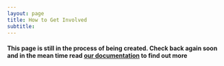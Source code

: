 ```yaml
---
layout: page
title: How to Get Involved
subtitle: 
---
```



#### This page is still in the process of being created. Check back again soon and in the mean time read [our documentation](https://github.com/rhymeswithzion/rhymeswithzion.github.io/blob/master/README.md) to find out more
